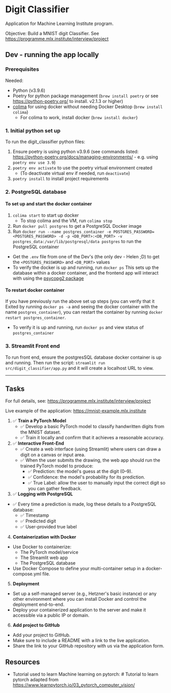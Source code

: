 # Digit Classifier

Application for Machine Learning Institute program. 

Objective: Build a MNIST digit Classifier. See https://programme.mlx.institute/interview/project

## Dev - running the app locally

### Prerequisites
Needed:
- Python (v3.9.6)
- Poetry for python package management (`brew install poetry` or see https://python-poetry.org/ to install. v2.1.3 or higher)
- [colima](https://github.com/abiosoft/colima) for using docker without needing Docker Desktop (`brew install colima`) 
    - For colima to work, install docker (`brew install docker`) 

### 1. Initial python set up
To run the digit_classifier python files:
1. Ensure poetry is using python v3.9.6 (see commands listed: https://python-poetry.org/docs/managing-environments/ - e.g. using `poetry env use 3.9`)
2. `poetry env activate` to use the poetry virtual environment created
    - (To deactivate virtual env if needed, run `deactivate`)
3. `poetry install` to install project requirements

### 2. PostgreSQL database
#### To set up and start the docker container
1. `colima start` to start up docker
    - To stop colima and the VM, run `colima stop`
2. Run `docker pull postgres` to get a PostgreSQL Docker image
3. Run `docker run --name postgres_container -e POSTGRES_PASSWORD=<POSTGRES_PASSWORD> -d -p <DB_PORT>:<DB_PORT> -v postgres_data:/var/lib/postgresql/data postgres` to run the PostgreSQL container
- Get the `.env` file from one of the Dev's (the only dev - Helen ;D) to get the `<POSTGRES_PASSWORD>` and `<DB_PORT>` values
- To verify the docker is up and running, run `docker ps`
This sets up the database within a docker container, and the frontend app will interact with using the [psycopg2 package](https://www.psycopg.org/docs/install.html#build-prerequisites)

#### To restart docker container
If you have previously run the above set up steps (you can verify that it Exited by running `docker ps -a` and seeing the docker container with the name `postgres_container`), you can restart the container by running `docker restart postgres_container`.
- To verify it is up and running, run `docker ps` and view status of `postgres_container`

### 3. Streamlit Front end
To run front end, ensure the postgresSQL database docker container is up and running. Then run the script: `streamlit run src/digit_classifier/app.py` and it will create a localhost URL to view. 

---

## Tasks
For full details, see: https://programme.mlx.institute/interview/project

Live example of the application: https://mnist-example.mlx.institute

1. ✅ **Train a PyTorch Model**
    - ✅ Develop a basic PyTorch model to classify handwritten digits from the MNIST dataset.
    - ✅ Train it locally and confirm that it achieves a reasonable accuracy.
2. ✅ **Interactive Front-End**
    - ✅ Create a web interface (using Streamlit) where users can draw a digit on a canvas or input area.
    - ✅ When the user submits the drawing, the web app should run the trained PyTorch model to produce:
        - ✅ Prediction: the model's guess at the digit (0–9).
        - ✅ Confidence: the model's probability for its prediction.
        - ✅ True Label: allow the user to manually input the correct digit so you can gather feedback.
3. ✅ **Logging with PostgreSQL**
- ✅ Every time a prediction is made, log these details to a PostgreSQL database:
    - ✅ Timestamp
    - ✅ Predicted digit
    - ✅ User-provided true label
4. **Containerization with Docker**
- Use Docker to containerize:
    - The PyTorch model/service
    - The Streamlit web app
    - The PostgreSQL database
- Use Docker Compose to define your multi-container setup in a docker-compose.yml file.
5. **Deployment**
- Set up a self-managed server (e.g., Hetzner's basic instance) or any other environment where you can install Docker and control the deployment end-to-end.
- Deploy your containerized application to the server and make it accessible via a public IP or domain.
6. **Add project to GitHub**
- Add your project to GitHub.
- Make sure to include a README with a link to the live application.
- Share the link to your GitHub repository with us via the application form.

## Resources
- Tutorial used to learn Machine learning on pytorch: # Tutorial to learn pytorch adapted from https://www.learnpytorch.io/03_pytorch_computer_vision/ 